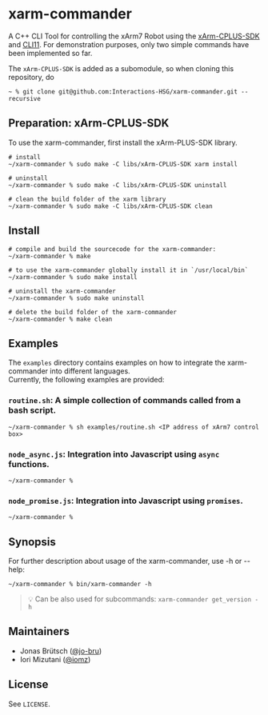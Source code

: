 # xarm-commander
A C++ CLI Tool for controlling the xArm7 Robot using the [xArm-CPLUS-SDK](https://github.com/xArm-Developer/xArm-CPLUS-SDK) and [CLI11](https://github.com/CLIUtils/CLI11).
For demonstration purposes, only two simple commands have been implemented so far.

The `xArm-CPLUS-SDK` is added as a subomodule, so when cloning this repository, do
```
~ % git clone git@github.com:Interactions-HSG/xarm-commander.git --recursive
```

## Preparation: xArm-CPLUS-SDK
To use the xarm-commander, first install the xArm-PLUS-SDK library.
```console
# install
~/xarm-commander % sudo make -C libs/xArm-CPLUS-SDK xarm install

# uninstall
~/xarm-commander % sudo make -C libs/xArm-CPLUS-SDK uninstall

# clean the build folder of the xarm library
~/xarm-commander % sudo make -C libs/xArm-CPLUS-SDK clean
```

## Install
```console
# compile and build the sourcecode for the xarm-commander:
~/xarm-commander % make

# to use the xarm-commander globally install it in `/usr/local/bin`
~/xarm-commander % sudo make install

# uninstall the xarm-commander
~/xarm-commander % sudo make uninstall

# delete the build folder of the xarm-commander
~/xarm-commander % make clean
```

## Examples
The `examples` directory contains examples on how to integrate the xarm-commander into different languages.  
Currently, the following examples are provided:

### `routine.sh`: A simple collection of commands called from a bash script.
```console
~/xarm-commander % sh examples/routine.sh <IP address of xArm7 control box>
```

### `node_async.js`: Integration into Javascript using `async` functions.
```console
~/xarm-commander %
```

### `node_promise.js`: Integration into Javascript using `promises`.
```console
~/xarm-commander %
```

## Synopsis
For further description about usage of the xarm-commander, use -h or --help:
```console
~/xarm-commander % bin/xarm-commander -h
```
> :bulb: Can be also used for subcommands: `xarm-commander get_version -h`

## Maintainers

- Jonas Brütsch ([@jo-bru](https://github.com/jo-bru))
- Iori Mizutani ([@iomz](https://github.com/iomz))

## License
See `LICENSE`.


